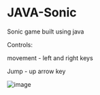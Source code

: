 # JAVA-Sonic
Sonic game built using java

Controls:

movement - left and right keys

Jump - up arrow key

![image](https://github.com/user-attachments/assets/67475ef2-48e7-4cd7-916f-2bd215ddd6e5)

